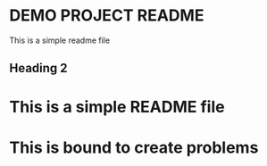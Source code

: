 # DEMO PROJECT README
 This is a simple readme file
 ## Heading 2
 
 # This is a simple README file
 # This is bound to create problems